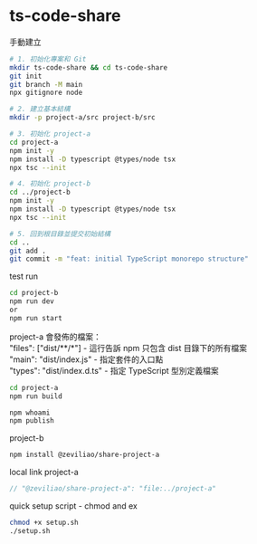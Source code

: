 # ts-code-share
手動建立
```bash
# 1. 初始化專案和 Git
mkdir ts-code-share && cd ts-code-share
git init
git branch -M main
npx gitignore node

# 2. 建立基本結構
mkdir -p project-a/src project-b/src

# 3. 初始化 project-a
cd project-a
npm init -y
npm install -D typescript @types/node tsx
npx tsc --init

# 4. 初始化 project-b
cd ../project-b
npm init -y
npm install -D typescript @types/node tsx
npx tsc --init

# 5. 回到根目錄並提交初始結構
cd ..
git add .
git commit -m "feat: initial TypeScript monorepo structure"

```
test run
```bash
cd project-b
npm run dev
or
npm run start
```

project-a
會發佈的檔案：  
"files": ["dist/**/*"] - 這行告訴 npm 只包含 dist 目錄下的所有檔案  
"main": "dist/index.js" - 指定套件的入口點  
"types": "dist/index.d.ts" - 指定 TypeScript 型別定義檔案 
```bash
cd project-a
npm run build

npm whoami
npm publish
```

project-b
```bash
npm install @zeviliao/share-project-a
```
local link project-a
```js
// "@zeviliao/share-project-a": "file:../project-a" 
```
quick setup script - chmod and ex
```bash
chmod +x setup.sh
./setup.sh
```
